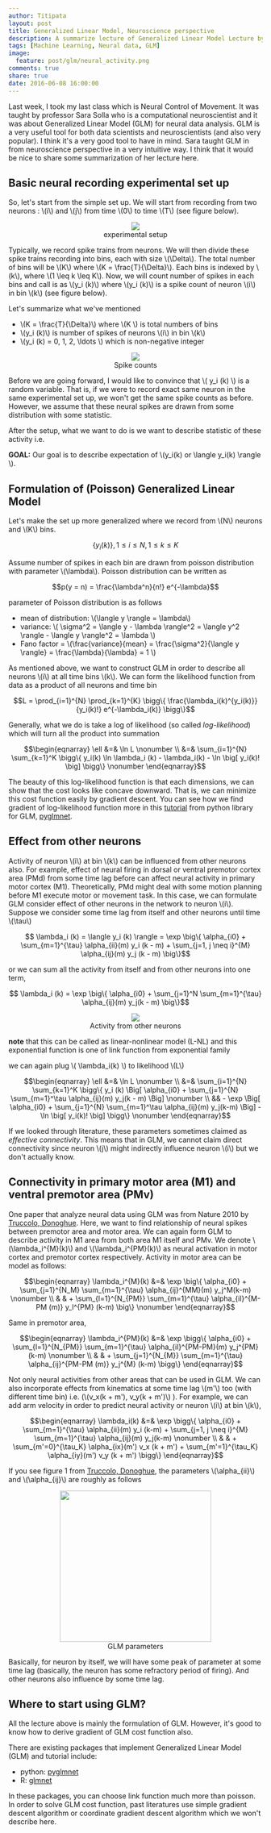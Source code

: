```yaml
---
author: Titipata
layout: post
title: Generalized Linear Model, Neuroscience perspective
description: A summarize lecture of Generalized Linear Model Lecture by prof. Sara Solla at Northwestern University
tags: [Machine Learning, Neural data, GLM]
image:
  feature: post/glm/neural_activity.png
comments: true
share: true
date: 2016-06-08 16:00:00
---
```


Last week, I took my last class which is Neural Control of Movement.
It was taught by professor Sara Solla who is
a computational neuroscientist and it was about Generalized Linear Model
(GLM) for neural data analysis. GLM is a very useful tool for both data scientists
and neuroscientists (and also very popular). I think it's a very good tool to have in mind.
Sara taught GLM in from neuroscience perspective in a very intuitive way.
I think that it would be nice to share some summarization of her lecture here.

## Basic neural recording experimental set up

So, let's start from the simple set up. We will start from recording from two neurons
: \\(i\\) and \\(j\\) from time \\(0\\) to time \\(T\\) (see figure below).

<figure><center>
  <img src="/images/post/glm/neural_activity.png" data-action="zoom"/>

  <figcaption>
    <a title="Experimental Setup">
      experimental setup
    </a>
  </figcaption>
</center></figure>

Typically, we record spike trains from neurons.
We will then divide these spike trains recording into bins, each with size \\(\Delta\\).
The total number of bins will be \\(K\\) where \\(K = \frac{T}{\Delta}\\).
Each bins is indexed by \\(k\\), where \\(1 \leq k \leq K\\).
Now, we will count number of spikes in each bins and call is as \\(y_i (k)\\) where
\\(y_i (k)\\) is a spike count of neuron \\(i\\) in bin \\(k\\) (see figure below).


Let's summarize what we've mentioned

- \\(K = \frac{T}{\Delta}\\) where \\(K \\) is total numbers of bins<br>
- \\(y_i (k)\\) is number of spikes of neurons \\(i\\) in bin \\(k\\)<br>
- \\(y_i (k) = 0, 1, 2, \ldots \\) which is non-negative integer

<figure><center>
  <img src="/images/post/glm/spike_count.png" data-action="zoom"/>

  <figcaption>
    <a title="Spike counts">
      Spike counts
    </a>
  </figcaption>
</center></figure>

Before we are going forward, I would like to convince that
\\( y_i (k) \\) is a random variable. That is, if we were to record exact same neuron
in the same experimental set up, we won't get the same spike counts as before.
However, we assume that these neural spikes are drawn from some distribution
with some statistic.

After the setup, what we want to do is we want to describe statistic of these
activity i.e.

**GOAL:** Our goal is to describe expectation of \\(y_i(k) or \langle y_i(k) \rangle \\).

## Formulation of (Poisson) Generalized Linear Model

Let's make the set up more generalized where we record from \\(N\\) neurons and
\\(K\\) bins.

$$\{ y_i (k)\}, 1 \leq i \leq N, 1 \leq k \leq K$$

Assume number of spikes in each bin are  drawn from poisson distribution with
parameter \\(\lambda\\). Poisson distribution can be written as

$$p(y = n) = \frac{\lambda^n}{n!} e^{-\lambda}$$

parameter of Poisson distribution is as follows

- mean of distribution: \\(\langle y \rangle = \lambda\\)<br>
- variance: \\( \sigma^2 = \langle y - \lambda \rangle^2 = \langle y^2 \rangle - \langle y \rangle^2 = \lambda \\)<br>
- Fano factor = \\(\frac{variance}{mean} = \frac{\sigma^2}{\langle y \rangle} = \frac{\lambda}{\lambda} = 1 \\)<br>

As mentioned above, we want to construct GLM in order to describe all neurons \\(i\\)
at all time bins \\(k\\). We can form the likelihood function from data as a product of
all neurons and time bin

$$L = \prod_{i=1}^{N} \prod_{k=1}^{K} \bigg\{ \frac{\lambda_i(k)^{y_i(k)}}{y_i(k)!} e^{-\lambda_i(k)} \bigg\}$$

Generally, what we do is take a log of likelihood (so called _log-likelihood_) which
will turn all the product into summation

$$\begin{eqnarray}
\ell &=& \ln L      \nonumber \\
&=& \sum_{i=1}^{N} \sum_{k=1}^K \bigg\{ y_i(k) \ln \lambda_i (k) - \lambda_i(k) - \ln \big[ y_i(k)! \big] \bigg\} \nonumber
\end{eqnarray}$$

The beauty of this log-likelihood function is that each dimensions,
we can show that the cost looks like concave downward. That is, we can minimize this
cost function easily by gradient descent. You can see how we find gradient of
log-likelihood function more in this [tutorial](http://pavanramkumar.github.io/pyglmnet/tutorials/plot_tutorial.html#sphx-glr-tutorials-plot-tutorial-py)
from python library for GLM, [pyglmnet](https://github.com/pavanramkumar/pyglmnet).


## Effect from other neurons

Activity of neuron \\(i\\) at bin \\(k\\) can be influenced from other neurons also.
For example, effect of neural firing in dorsal or ventral premotor cortex area (PMd) from some time
lag before can affect neural activity in primary motor cortex (M1). Theoretically,
PMd might deal with some motion planning before M1 execute motor or movement task.
In this case, we can formulate GLM consider effect of other neurons in the network to neuron
\\(i\\). Suppose we consider some time lag from itself and other neurons until time \\(\tau\\)

$$ \lambda_i (k) = \langle y_i (k) \rangle = \exp \big\{ \alpha_{i0} + \sum_{m=1}^{\tau} \alpha_{ii}(m) y_i (k - m) + \sum_{j=1, j \neq i}^{M} \alpha_{ij}(m) y_j (k - m) \big\}$$

or we can sum all the activity from itself and from other neurons into one term,

$$ \lambda_i (k) = \exp \big\{ \alpha_{i0} + \sum_{j=1}^N \sum_{m=1}^{\tau} \alpha_{ij}(m) y_j(k - m) \big\}$$

<figure><center>
  <img src="/images/post/glm/time_lag.png" data-action="zoom"/>

  <figcaption>
    <a title="Activity from other neurons">
      Activity from other neurons
    </a>
  </figcaption>
</center></figure>


**note** that this can be called as linear-nonlinear model (L-NL) and this exponential
function is one of link function from exponential family

we can again plug \\( \lambda_i(k) \\) to likelihood \\(L\\)


$$\begin{eqnarray}
\ell &=& \ln L      \nonumber \\
&=& \sum_{i=1}^{N} \sum_{k=1}^K \bigg\{ y_i (k) \Big[ \alpha_{i0} + \sum_{j=1}^{N} \sum_{m=1}^\tau \alpha_{ij}(m) y_j(k - m) \Big] \nonumber \\
&& - \exp \Big[ \alpha_{i0} + \sum_{j=1}^{N} \sum_{m=1}^\tau \alpha_{ij}(m) y_j(k-m) \Big] - \ln \big[ y_i(k)! \big] \bigg\} \nonumber
\end{eqnarray}$$

If we looked through literature, these parameters sometimes claimed as _effective connectivity_.
This means that in GLM, we cannot claim direct connectivity since neuron \\(j\\) might indirectly
influence neuron \\(i\\) but we don't actually know.


## Connectivity in primary motor area (M1) and ventral premotor area (PMv)

One paper that analyze neural data using GLM was from Nature 2010 by [Truccolo, Donoghue](http://www.nature.com/neuro/journal/v13/n1/abs/nn.2455.html). Here,
we want to find relationship of neural spikes between premotor area and motor area.
We can again form GLM to describe activity in M1 area from both area M1 itself and
PMv. We denote \\(\lambda_i^{M}(k)\\) and \\(\lambda_i^{PM}(k)\\) as neural activation
in motor cortex and premotor cortex respectively.  Activity in motor area can be model as follows:

$$\begin{eqnarray}
\lambda_i^{M}(k) &=&  \exp \big\{ \alpha_{i0} + \sum_{j=1}^{N_M} \sum_{m=1}^{\tau} \alpha_{ij}^{MM}(m) y_j^M(k-m) \nonumber \\
& & + \sum_{l=1}^{N_{PM}} \sum_{m=1}^{\tau} \alpha_{il}^{M-PM (m)} y_l^{PM} (k-m) \big\} \nonumber
\end{eqnarray}$$


Same in premotor area,

$$\begin{eqnarray}
\lambda_i^{PM}(k) &=& \exp \bigg\{ \alpha_{i0} + \sum_{l=1}^{N_{PM}} \sum_{m=1}^{\tau} \alpha_{il}^{PM-PM}(m) y_j^{PM}(k-m) \nonumber \\
& & + \sum_{j=1}^{N_{M}} \sum_{m=1}^{\tau} \alpha_{ij}^{PM-PM (m)} y_j^{M} (k-m) \bigg\}
\end{eqnarray}$$


Not only neural activities from other areas that can be used in GLM. We can also
incorporate effects from kinematics at some time lag \\(m'\\) too (with different time bin)
i.e. (\\(v_x(k + m'), v_y(k + m')\\) ). For example, we can add arm velocity in order to predict neural activity or neuron \\(i\\) at bin \\(k\\),


$$\begin{eqnarray}
\lambda_i(k) &=& \exp \bigg\{  \alpha_{i0} + \sum_{m=1}^{\tau} \alpha_{ii}(m) y_i (k-m) +  \sum_{j=1, j \neq i}^{M} \sum_{m=1}^{\tau} \alpha_{ij}(m) y_j(k-m) \nonumber \\
& & + \sum_{m'=0}^{\tau_K} \alpha_{ix}(m') v_x (k + m') + \sum_{m'=1}^{\tau_K} \alpha_{iy}(m') v_y (k + m') \bigg\}
\end{eqnarray}$$

If you see figure 1 from [Truccolo, Donoghue](http://www.nature.com/neuro/journal/v13/n1/abs/nn.2455.html),
the parameters \\(\alpha_{ii}\\) and \\(\alpha_{ij}\\) are roughly as follows

<figure><center>
  <img  width="300" src="/images/post/glm/params.png" data-action="zoom"/>

  <figcaption>
    <a title="Weighting of GLM parameters">
      GLM parameters
    </a>
  </figcaption>
</center></figure>


Basically, for neuron by itself, we will have some peak of parameter at some
time lag (basically, the neuron has some refractory period of firing). And
other neurons also influence by some time lag.

## Where to start using GLM?

All the lecture above is mainly the formulation of GLM. However, it's good to
know how to derive gradient of GLM cost function also.

There are existing packages that implement Generalized Linear Model (GLM) and
tutorial include:

- python: [pyglmnet](https://github.com/pavanramkumar/pyglmnet)
- R: [glmnet](https://web.stanford.edu/~hastie/glmnet/glmnet_alpha.html)

In these packages, you can choose link function much more than poisson.
In order to solve GLM cost function, past literatures use simple gradient descent
algorithm or coordinate gradient descent algorithm which we won't describe here.
